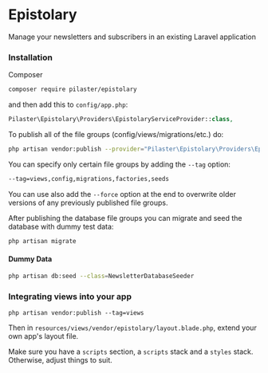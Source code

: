 # Epistolary

Manage your newsletters and subscribers in an existing Laravel application


### Installation

Composer

```bash
composer require pilaster/epistolary
```

and then add this to `config/app.php`:

```php
Pilaster\Epistolary\Providers\EpistolaryServiceProvider::class,
```

To publish all of the file groups (config/views/migrations/etc.) do:

```bash
php artisan vendor:publish --provider="Pilaster\Epistolary\Providers\EpistolaryServiceProvider"
```

You can specify only certain file groups by adding the `--tag` option:

```bash
--tag=views,config,migrations,factories,seeds
```

You can use also add the `--force` option at the end to overwrite older versions of any previously published file groups.

After publishing the database file groups you can migrate and seed the database with dummy test data:

```bash
php artisan migrate
```

#### Dummy Data

```bash
php artisan db:seed --class=NewsletterDatabaseSeeder
```

### Integrating views into your app

```
php artisan vendor:publish --tag=views
```

Then in `resources/views/vendor/epistolary/layout.blade.php`, extend your own app's layout file.

Make sure you have a `scripts` section, a `scripts` stack and a `styles` stack. Otherwise, adjust things to suit.
